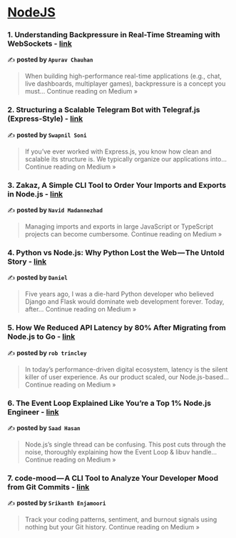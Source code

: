 
<h1><a href=https://medium.com/tag/nodejs/recommended target="_blank" rel="noopener noreferrer">NodeJS</a></h1>
<h3>1. Understanding Backpressure in Real-Time Streaming with WebSockets - <a href="https://apuravchauhan.medium.com/understanding-backpressure-in-real-time-streaming-with-websockets-20f504c2d248?source=rss------nodejs-5" target="_blank" rel="noopener noreferrer">link</a></h3>

✍️ **posted by `Apurav Chauhan`**

<blockquote>When building high-performance real-time applications (e.g., chat, live dashboards, multiplayer games), backpressure is a concept you must…
Continue reading on Medium »</blockquote>

<h3>2.  Structuring a Scalable Telegram Bot with Telegraf.js (Express-Style) - <a href="https://swapnilsoni1999.medium.com/structuring-a-scalable-telegram-bot-with-telegraf-js-express-style-f1688b63b008?source=rss------nodejs-5" target="_blank" rel="noopener noreferrer">link</a></h3>

✍️ **posted by `Swapnil Soni`**

<blockquote>If you’ve ever worked with Express.js, you know how clean and scalable its structure is. We typically organize our applications into…
Continue reading on Medium »</blockquote>

<h3>3. Zakaz, A Simple CLI Tool to Order Your Imports and Exports in Node.js - <a href="https://medium.com/@navidmnzh/zakaz-a-simple-cli-tool-to-order-your-imports-and-exports-in-node-js-32e13c347524?source=rss------nodejs-5" target="_blank" rel="noopener noreferrer">link</a></h3>

✍️ **posted by `Navid Madannezhad`**

<blockquote>Managing imports and exports in large JavaScript or TypeScript projects can become cumbersome.
Continue reading on Medium »</blockquote>

<h3>4. Python vs Node.js: Why Python Lost the Web — The Untold Story - <a href="https://medium.com/@vermatanisha668/python-vs-node-js-why-python-lost-the-web-the-untold-story-69b9eb887e15?source=rss------nodejs-5" target="_blank" rel="noopener noreferrer">link</a></h3>

✍️ **posted by `Daniel`**

<blockquote>Five years ago, I was a die-hard Python developer who believed Django and Flask would dominate web development forever. Today, after…
Continue reading on Medium »</blockquote>

<h3>5. How We Reduced API Latency by 80% After Migrating from Node.js to Go - <a href="https://medium.com/@akshatkapil226/how-we-reduced-api-latency-by-80-after-migrating-from-node-js-to-go-fb7c04b31eea?source=rss------nodejs-5" target="_blank" rel="noopener noreferrer">link</a></h3>

✍️ **posted by `rob trincley`**

<blockquote>In today’s performance-driven digital ecosystem, latency is the silent killer of user experience. As our product scaled, our Node.js-based…
Continue reading on Medium »</blockquote>

<h3>6. The Event Loop Explained Like You’re a Top 1% Node.js Engineer - <a href="https://saadh393.medium.com/the-event-loop-explained-like-youre-a-top-1-node-js-engineer-f9fea55b00f9?source=rss------nodejs-5" target="_blank" rel="noopener noreferrer">link</a></h3>

✍️ **posted by `Saad Hasan`**

<blockquote>Node.js’s single thread can be confusing. This post cuts through the noise, thoroughly explaining how the Event Loop & libuv handle…
Continue reading on Medium »</blockquote>

<h3>7. code-mood — A CLI Tool to Analyze Your Developer Mood from Git Commits - <a href="https://medium.com/@srikanthenjamoori/code-mood-a-cli-tool-to-analyze-your-developer-mood-from-git-commits-8c047776148d?source=rss------nodejs-5" target="_blank" rel="noopener noreferrer">link</a></h3>

✍️ **posted by `Srikanth Enjamoori`**

<blockquote>Track your coding patterns, sentiment, and burnout signals using nothing but your Git history.
Continue reading on Medium »</blockquote>

